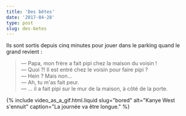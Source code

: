 ```yaml
---
title: 'Des bêtes'
date: '2017-04-28'
type: post
slug: des-betes
---
```


Ils sont sortis depuis cinq minutes pour jouer dans le parking quand le grand revient :

<!-- more -->

> — Papa, mon frère a fait pipi chez la maison du voisin !  
> — Quoi ?! Il est entré chez le voisin pour faire pipi ?  
> — Hein ? Mais non…  
> — Ah, tu m'as fait peur.  
> — … il a fait pipi sur le mur de la maison, à côté de la porte.

{% include video_as_a_gif.html.liquid
slug="bored"
alt="Kanye West s'ennuit"
caption="La journée va être longue."
%}
